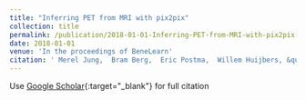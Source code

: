 ```yaml
---
title: "Inferring PET from MRI with pix2pix"
collection: title
permalink: /publication/2018-01-01-Inferring-PET-from-MRI-with-pix2pix
date: 2018-01-01
venue: 'In the proceedings of BeneLearn'
citation: ' Merel Jung,  Bram Berg,  Eric Postma,  Willem Huijbers, &quot;Inferring PET from MRI with pix2pix.&quot; In the proceedings of BeneLearn, 2018.'
---
```

Use [Google Scholar](https://scholar.google.com/scholar?q=Inferring+PET+from+MRI+with+pix2pix){:target="_blank"} for full citation